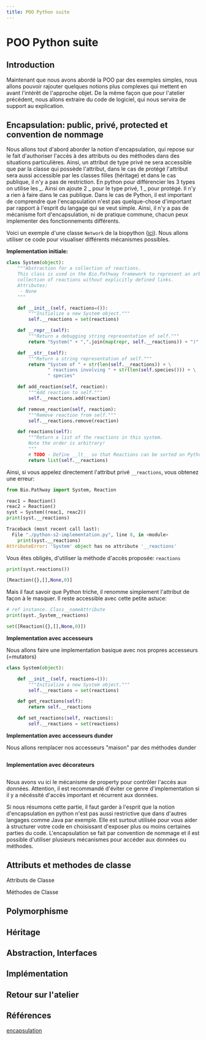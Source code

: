 ```yaml
---
title: POO Python suite
---
```


# POO Python suite

## Introduction

Maintenant que nous avons abordé la POO par des exemples simples, nous allons pouvoir rajouter quelques notions plus complexes qui mettent en avant l'intérêt de l'approche objet. De la même façon que pour l'atelier précédent, nous allons extraire du code de logiciel, qui nous servira de support au explication. 

## Encapsulation: public, privé, protected et convention de nommage

Nous allons tout d'abord aborder la notion d'encapsulation, qui repose sur le fait d'authoriser l'accès à des attributs ou des méthodes dans des situations particulières. Ainsi, un attribut de type privé ne sera accessible que par la classe qui possède l'attribut, dans le cas de protégé l'attribut sera aussi accessible par les classes filles (héritage) et dans le cas publique, il n'y a pas de restriction. En python pour différencier les 3 types on utilise les \_. Ainsi on ajoute 2 \_ pour le type privé, 1 \_ pour protégé. Il n'y a rien à faire dans le cas publique.
Dans le cas de Python, il est important de comprendre que l'encapsulation n'est pas quelque-chose d'important par rapport à l'esprit du langage qui se veut simple. Ainsi, il n'y a pas de mécanisme fort d'encapsulation, ni de pratique commune, chacun peux implementer des fonctionnements différents.

Voici un exemple d'une classe `Network` de la biopython ([ici](https://github.com/biopython/biopython/blob/master/Bio/Pathway/__init__.py)). Nous allons utiliser ce code pour visualiser différents mécanismes possibles.

**Implementation initiale:**
```python
class System(object):
    """Abstraction for a collection of reactions.
    This class is used in the Bio.Pathway framework to represent an arbitrary
    collection of reactions without explicitly defined links.
    Attributes:
     - None
    """

    def __init__(self, reactions=()):
        """Initialize a new System object."""
        self.__reactions = set(reactions)

    def __repr__(self):
        """Return a debugging string representation of self."""
        return "System(" + ",".join(map(repr, self.__reactions)) + ")"

    def __str__(self):
        """Return a string representation of self."""
        return "System of " + str(len(self.__reactions)) + \
               " reactions involving " + str(len(self.species())) + \
               " species"

    def add_reaction(self, reaction):
        """Add reaction to self."""
        self.__reactions.add(reaction)

    def remove_reaction(self, reaction):
        """Remove reaction from self."""
        self.__reactions.remove(reaction)

    def reactions(self):
        """Return a list of the reactions in this system.
        Note the order is arbitrary!
        """
        # TODO - Define __lt__ so that Reactions can be sorted on Python?
        return list(self.__reactions)
```

Ainsi, si vous appelez directement l'attribut privé `__reactions`, vous obtenez une erreur:

```python
from Bio.Pathway import System, Reaction

reac1 = Reaction()
reac2 = Reaction()
syst = System((reac1, reac2))
print(syst.__reactions)

Traceback (most recent call last):
  File "./python-s2-implementation.py", line 8, in <module>
    print(syst.__reactions)
AttributeError: 'System' object has no attribute '__reactions' 
```

Vous êtes obligés, d'utiliser la méthode d'accès proposée: `reactions`

```python
print(syst.reactions())

[Reaction({},[],None,0)]
```

Mais il faut savoir que Python triche, il renomme simplement l'attribut de façon à le masquer. Il reste accessible avec cette petite astuce:

```python
# ref instance._Class__nameAttribute
print(syst._System__reactions)

set([Reaction({},[],None,0)])
``` 

**Implementation avec accesseurs**

Nous allons faire une implementation basique avec nos propres accesseurs (=mutators)

```python
class System(object):

    def __init__(self, reactions=()):
        """Initialize a new System object."""
        self.__reactions = set(reactions)

    def get_reactions(self):
        return self.__reactions

    def set_reactions(self, reactions):
        self.__reactions = set(reactions)
```

**Implementation avec accesseurs dunder**

Nous allons remplacer nos accesseurs "maison" par des méthodes dunder 

```python

```
**Implementation avec décorateurs**

```python

```

Nous avons vu ici le mécanisme de property pour contrôler l'accès aux données. Attention, il est recommandé d'éviter ce genre d'implementation si il y a nécéssité d'accès important et récurrent aux données.

Si nous résumons cette partie, il faut garder à l'esprit que la notion d'encapsulation en python n'est pas aussi restrictive que dans d'autres langages comme Java par exemple. Elle est surtout utilisée pour vous aider à structurer votre code en choisissant d'exposer plus ou moins certaines parties du code. L'encapsulation se fait par convention de nommage et il est possible d'utiliser plusieurs mécanismes pour accéder aux données ou méthodes.

 
## Attributs et methodes de classe

Attributs de Classe

Méthodes de Classe


## Polymorphisme

## Héritage

## Abstraction, Interfaces

## Implémentation

## Retour sur l'atelier

## Références

[encapsulation](https://openclassrooms.com/fr/courses/4302126-decouvrez-la-programmation-orientee-objet-avec-python/4313211-comprenez-lencapsulation)
